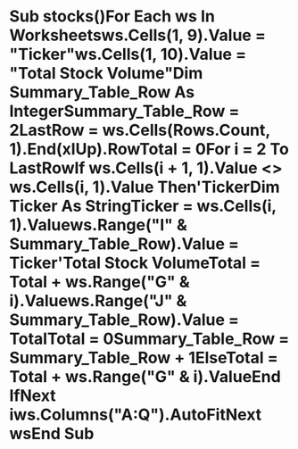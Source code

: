 #  Sub stocks()For Each ws In Worksheetsws.Cells(1, 9).Value = "Ticker"ws.Cells(1, 10).Value = "Total Stock Volume"Dim Summary_Table_Row As IntegerSummary_Table_Row = 2LastRow = ws.Cells(Rows.Count, 1).End(xlUp).RowTotal = 0For i = 2 To LastRowIf ws.Cells(i + 1, 1).Value <> ws.Cells(i, 1).Value Then'TickerDim Ticker As StringTicker = ws.Cells(i, 1).Valuews.Range("I" & Summary_Table_Row).Value = Ticker'Total Stock VolumeTotal = Total + ws.Range("G" & i).Valuews.Range("J" & Summary_Table_Row).Value = TotalTotal = 0Summary_Table_Row = Summary_Table_Row + 1ElseTotal = Total + ws.Range("G" & i).ValueEnd IfNext iws.Columns("A:Q").AutoFitNext wsEnd Sub
